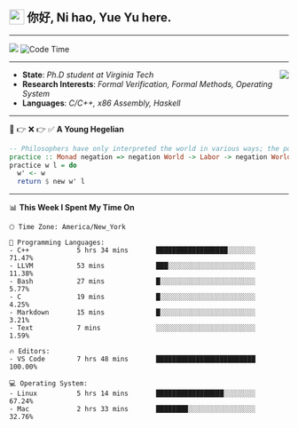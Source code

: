<h2> <img style="vertical-align: text-bottom;" src=https://slackmojis.com/emojis/13253-yay-frog/download/ width=27> 你好, Ni hao, Yue Yu here. </h2>

---

![](https://shields.io/badge/dynamic/json?color=blue&amp;label=Visitors&amp;query=value&amp;url=https://api.countapi.xyz/hit/fishjump.fishjump) ![Code Time](https://img.shields.io/badge/Code%20Time-215%20hrs%202%20mins-blue)

---

<img align='right' src=https://slackmojis.com/emojis/5264-coding/download> </td>

- **State**: *Ph.D student at Virginia Tech*
- **Research Interests**: *Formal Verification, Formal Methods, Operating System*
- **Languages**: *C/C++, x86 Assembly, Haskell*

---

🚫 👉 ❌ 👉 ✅ **A Young Hegelian**

``` haskell
-- Philosophers have only interpreted the world in various ways; the point is to change it.
practice :: Monad negation => negation World -> Labor -> negation World
practice w l = do
  w' <- w
  return $ new w' l
```

---


📊 **This Week I Spent My Time On** 

```text
🕑︎ Time Zone: America/New_York

💬 Programming Languages:
- C++            5 hrs 34 mins       ██████████████████░░░░░░░     71.47%
- LLVM           53 mins             ███░░░░░░░░░░░░░░░░░░░░░░     11.38%
- Bash           27 mins             █░░░░░░░░░░░░░░░░░░░░░░░░     5.77%
- C              19 mins             █░░░░░░░░░░░░░░░░░░░░░░░░     4.25%
- Markdown       15 mins             █░░░░░░░░░░░░░░░░░░░░░░░░     3.21%
- Text           7 mins              ░░░░░░░░░░░░░░░░░░░░░░░░░     1.59%

🔥 Editors:
- VS Code        7 hrs 48 mins       █████████████████████████     100.00%

💻 Operating System:
- Linux          5 hrs 14 mins       █████████████████░░░░░░░░     67.24%
- Mac            2 hrs 33 mins       ████████░░░░░░░░░░░░░░░░░     32.76%
```

